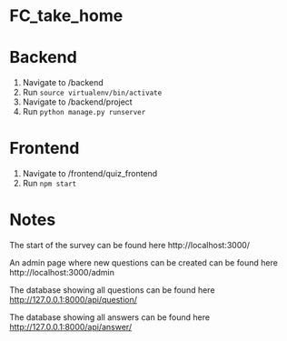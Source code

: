 # FC_take_home

# Backend
1. Navigate to /backend
2. Run `source virtualenv/bin/activate`
3. Navigate to /backend/project
4. Run `python manage.py runserver`

# Frontend
1. Navigate to /frontend/quiz_frontend
2. Run `npm start`

# Notes
The start of the survey can be found here
http://localhost:3000/

An admin page where new questions can be created can be found here
http://localhost:3000/admin

The database showing all questions can be found here
http://127.0.0.1:8000/api/question/

The database showing all answers can be found here
http://127.0.0.1:8000/api/answer/
